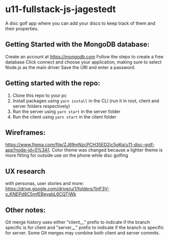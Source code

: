 # u11-fullstack-js-jagestedt
A disc golf app where you can add your discs to keep track of them and their properties.

## Getting Started with the MongoDB database:

Create an account at https://mongodb.com
Follow the steps to create a free database
Click connect and choose your application, making sure to select Node.js as the main driver
Save the URI and enter a password.


## Getting started with the repo:

1. Clone this repo to your pc
2. Install packages using `yarn install` in the CLI (run it in root, client and server folders respectively)
3. Run the server using `yarn start` in the server folder
4. Run the client using `yarn start` in the client folder

## Wireframes: 
https://www.figma.com/file/ZJ69mNzcPCH35ED2jc5gKq/u11-disc-golf-app?node-id=0%3A1.
Color theme was changed because a lighter theme is more fitting for outside use on the phone while disc golfing

## UX research
with personas, user stories and more: https://drive.google.com/drive/u/1/folders/1jnF3V-v_KNEPd8C5mfEBeyabL6CQTjWk

## Other notes:
Git merge history uses either "client__" prefix to indicate if the branch specific is for client and "server__" prefix to indicate if the branch is specific for server. Some Git merges may combine both client and server commits.
